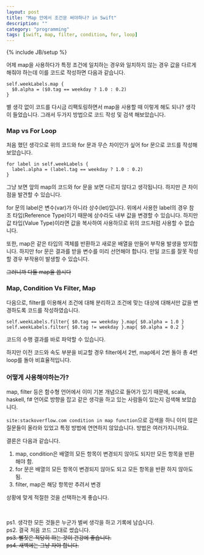 ```yaml
---
layout: post
title: "Map 안에서 조건문 써야하나? in Swift"
description: ""
category: "programming"
tags: [swift, map, filter, condition, for, loop]
---
```

{% include JB/setup %}

어제 map을 사용하다가 특정 조건에 일치하는 경우와 일치하지 않는 경우 값을 다르게 해줘야 하는데 이를 코드로 작성하면 다음과 같습니다.

	self.weekLabels.map {
	  $0.alpha = ($0.tag == weekday ? 1.0 : 0.2)
	}

별 생각 없이 코드를 다시금 리팩토링하면서 map을 사용할 때 이렇게 해도 되나? 생각이 들었습니다. 그래서 두가지 방법으로 코드 작성 및 검색 해보았습니다.

### Map vs For Loop

처음 했던 생각으로 위의 코드와 for 문과 무슨 차이인가 싶어 for 문으로 코드를 작성해보았습니다.

	for label in self.weekLabels {
	  label.alpha = (label.tag == weekday ? 1.0 : 0.2)
	}

그냥 보면 앞의 map의 코드와 for 문을 보면 다르지 않다고 생각됩니다. 하지만 큰 차이점을 발견할 수 있습니다.

for 문의 label은 변수(var)가 아니라 상수(let)입니다. 위에서 사용한 label의 경우 참조 타입(Reference Type)이기 때문에 상수라도 내부 값을 변경할 수 있습니다. 하지만 값 타입(Value Type)이라면 값을 복사하여 사용하므로 위의 코드처럼 사용할 수 없습니다.

또한, map은 같은 타입의 객체를 반환하고 새로운 배열을 만들어 부작용 발생을 방지합니다. 하지만 for 문은 결과를 받을 변수를 미리 선언해야 합니다. 만일 코드를 잘못 작성할 경우 부작용이 발생할 수 있습니다.

<del>그러니까 다들 map을 씁시다</del>

### Map, Condition Vs Filter, Map

다음으로, filter를 이용해서 조건에 대해 분리하고 조건에 맞는 대상에 대해서만 값을 변경하도록 코드를 작성하였습니다.

	self.weekLabels.filter{ $0.tag == weekday }.map{ $0.alpha = 1.0 }
	self.weekLabels.filter{ $0.tag != weekday }.map{ $0.alpha = 0.2 }

코드의 수행 결과를 바로 파악할 수 있습니다.

하지만 이전 코드와 속도 부분을 비교할 경우 filter에서 2번, map에서 2번 돌아 총 4번 loop를 돌아 비효율적입니다.



### 어떻게 사용해야하는가?

map, filter 등은 함수형 언어에서 이미 기본 개념으로 들어가 있기 때문에, scala, haskell, f# 언어로 방향을 잡고 같은 생각을 하고 있는 사람들이 있는지 검색해 보았습니다.

`site:stackoverflow.com condition in map function`으로 검색을 하니 이미 많은 질문들이 올라와 있었고 특정 방법에 연연하지 않았습니다. 방법은 여러가지니까요.

결론은 다음과 같습니다.

1. map, condition은 배열의 모든 항목이 변경되지 않아도 되지만 모든 항목을 반환해야 함.
2. for 문은 배열의 모든 항목이 변경되지 않아도 되고 모든 항목을 반환 하지 않아도 됨.
3. filter, map은 해당 항목만 추려서 변경

상황에 맞게 적절한 것을 선택하는게 좋습니다.

<br/>

ps1. 생각한 모든 것들은 누군가 벌써 생각을 하고 기록에 남습니다.<br/>
ps2. 결국 처음 코드 그대로 썼습니다.<br/>
<del>ps3. 뻘짓은 적당히 하는 것이 건강에 좋습니다.</del><br/>
<del>ps4. 새벽에는 그냥 자야 합니다.</del><br/>